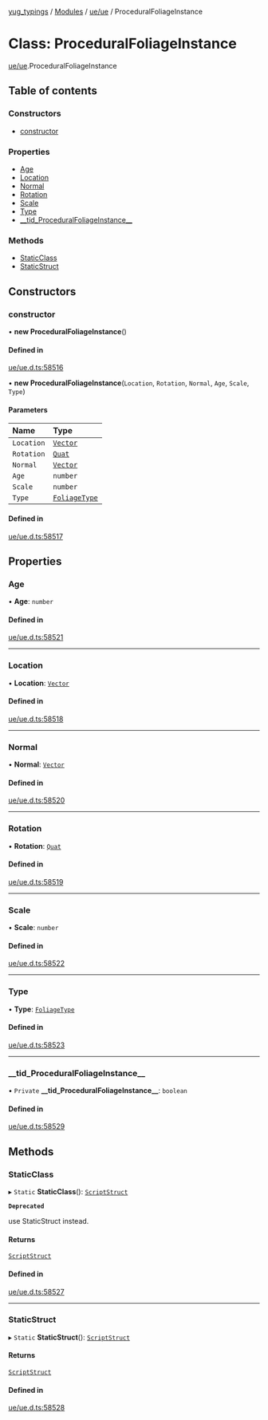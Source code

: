 [yug_typings](../README.md) / [Modules](../modules.md) / [ue/ue](../modules/ue_ue.md) / ProceduralFoliageInstance

# Class: ProceduralFoliageInstance

[ue/ue](../modules/ue_ue.md).ProceduralFoliageInstance

## Table of contents

### Constructors

- [constructor](ue_ue.ProceduralFoliageInstance.md#constructor)

### Properties

- [Age](ue_ue.ProceduralFoliageInstance.md#age)
- [Location](ue_ue.ProceduralFoliageInstance.md#location)
- [Normal](ue_ue.ProceduralFoliageInstance.md#normal)
- [Rotation](ue_ue.ProceduralFoliageInstance.md#rotation)
- [Scale](ue_ue.ProceduralFoliageInstance.md#scale)
- [Type](ue_ue.ProceduralFoliageInstance.md#type)
- [\_\_tid\_ProceduralFoliageInstance\_\_](ue_ue.ProceduralFoliageInstance.md#__tid_proceduralfoliageinstance__)

### Methods

- [StaticClass](ue_ue.ProceduralFoliageInstance.md#staticclass)
- [StaticStruct](ue_ue.ProceduralFoliageInstance.md#staticstruct)

## Constructors

### constructor

• **new ProceduralFoliageInstance**()

#### Defined in

[ue/ue.d.ts:58516](https://github.com/YugMetaverse/yug_typings/blob/25cad34/ue/ue.d.ts#L58516)

• **new ProceduralFoliageInstance**(`Location`, `Rotation`, `Normal`, `Age`, `Scale`, `Type`)

#### Parameters

| Name | Type |
| :------ | :------ |
| `Location` | [`Vector`](ue_ue_s.Vector.md) |
| `Rotation` | [`Quat`](ue_ue_s.Quat.md) |
| `Normal` | [`Vector`](ue_ue_s.Vector.md) |
| `Age` | `number` |
| `Scale` | `number` |
| `Type` | [`FoliageType`](ue_ue.FoliageType.md) |

#### Defined in

[ue/ue.d.ts:58517](https://github.com/YugMetaverse/yug_typings/blob/25cad34/ue/ue.d.ts#L58517)

## Properties

### Age

• **Age**: `number`

#### Defined in

[ue/ue.d.ts:58521](https://github.com/YugMetaverse/yug_typings/blob/25cad34/ue/ue.d.ts#L58521)

___

### Location

• **Location**: [`Vector`](ue_ue_s.Vector.md)

#### Defined in

[ue/ue.d.ts:58518](https://github.com/YugMetaverse/yug_typings/blob/25cad34/ue/ue.d.ts#L58518)

___

### Normal

• **Normal**: [`Vector`](ue_ue_s.Vector.md)

#### Defined in

[ue/ue.d.ts:58520](https://github.com/YugMetaverse/yug_typings/blob/25cad34/ue/ue.d.ts#L58520)

___

### Rotation

• **Rotation**: [`Quat`](ue_ue_s.Quat.md)

#### Defined in

[ue/ue.d.ts:58519](https://github.com/YugMetaverse/yug_typings/blob/25cad34/ue/ue.d.ts#L58519)

___

### Scale

• **Scale**: `number`

#### Defined in

[ue/ue.d.ts:58522](https://github.com/YugMetaverse/yug_typings/blob/25cad34/ue/ue.d.ts#L58522)

___

### Type

• **Type**: [`FoliageType`](ue_ue.FoliageType.md)

#### Defined in

[ue/ue.d.ts:58523](https://github.com/YugMetaverse/yug_typings/blob/25cad34/ue/ue.d.ts#L58523)

___

### \_\_tid\_ProceduralFoliageInstance\_\_

• `Private` **\_\_tid\_ProceduralFoliageInstance\_\_**: `boolean`

#### Defined in

[ue/ue.d.ts:58529](https://github.com/YugMetaverse/yug_typings/blob/25cad34/ue/ue.d.ts#L58529)

## Methods

### StaticClass

▸ `Static` **StaticClass**(): [`ScriptStruct`](ue_ue.ScriptStruct.md)

**`Deprecated`**

use StaticStruct instead.

#### Returns

[`ScriptStruct`](ue_ue.ScriptStruct.md)

#### Defined in

[ue/ue.d.ts:58527](https://github.com/YugMetaverse/yug_typings/blob/25cad34/ue/ue.d.ts#L58527)

___

### StaticStruct

▸ `Static` **StaticStruct**(): [`ScriptStruct`](ue_ue.ScriptStruct.md)

#### Returns

[`ScriptStruct`](ue_ue.ScriptStruct.md)

#### Defined in

[ue/ue.d.ts:58528](https://github.com/YugMetaverse/yug_typings/blob/25cad34/ue/ue.d.ts#L58528)

